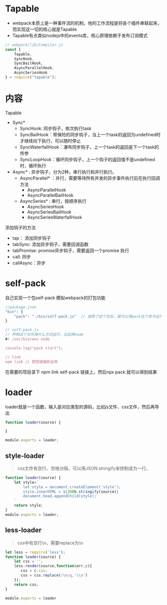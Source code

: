 
# Tapable

- webpack本质上是一种事件流的机制，他的工作流程是将各个插件串联起来，而实现这一切的核心就是Tapable
- Tapable有点类似nodejs中的events库，核心原理依赖于发布订阅模式

```js
// webpack/lib/Compiler.js
const {
	Tapable,
	SyncHook,
	SyncBailHook,
	AsyncParallelHook,
	AsyncSeriesHook
} = require("tapable");
```

# 内容
Tapable
- Sync*
    - SyncHook: 同步钩子，依次执行task
    - SyncBailHook：带保险的同步钩子，当上一个task的返回为undefined时才继续向下执行，可以随时停止
    - SyncWaterfallHook：瀑布同步钩子，上一个task的返回是下一个task的传参
    - SyncLoopHook：循环同步钩子，上一个钩子的返回值不是undefined时，循环执行
- Async* : 异步钩子，分为2种，串行执行和并行执行。
    - AsyncParallel*  ：并行，需要等待所有并发的异步事件执行后在执行回调方法
        - AsyncParallelHook
        - AsyncParallelBailHook
    - AsyncSeries* : 串行，按顺序执行
        - AsyncSeriesHook
        - AsyncSeriesBailHook
        - AsyncSeriesWaterfallHook


添加钩子的方法
- tap： 添加同步钩子
- tabSync: 添加异步钩子，需要回调函数
- tabPromise: promise异步钩子，需要返回一个promise
执行
- call: 同步
- callAsync：异步

# self-pack
自己实现一个包self-pack 模拟webpack的打包功能

```js
//package.json
"bin": {
    "pack": "./bin/self-pack.js"  // 按照了这个包后，就可以用pack这个命令运行，类似于命令行中的webpack
}

// self-pack.js
// 声明这个文件用什么方式运行，比如用node
#! /usr/bin/env node

console.log("pack start");

// link
npm link // 把包链接到全局
```

在需要的项目录下 npm link self-pack 链接上，然后npx pack 就可以得到结果


# loader
loader就是一个函数，输入是对应类型的源码，比如js文件、css文件，然后再导出
```js
function loader(source) {

}

module.exports = loader;
```

## style-loader
>css文件有空行、空格分隔，可以用JSON.stringify来控制成为一行。

```js
function loader(source) {
    let style=`
        let style = document.createElement('style');
        style.innerHTML = ${JSON.stringify(source)}
        document.head.appendChild(style);
    `
    return style;
}
module.exports = loader;
```

## less-loader
>css中有空行\n，需要replace为\\n
```js
let less = require('less');
function loader(source) {
    let css = '';
    less.render(source,function(err,c){
       css = c.css;
       css = css.replace(/\n/g,'\\n')
    });
    return css;
}

module.exports = loader
```